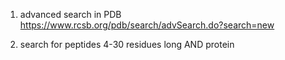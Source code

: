 1. advanced search in PDB
https://www.rcsb.org/pdb/search/advSearch.do?search=new

2. search for peptides 4-30 residues long AND protein
